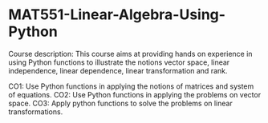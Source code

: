 # MAT551-Linear-Algebra-Using-Python

Course description: This course aims at providing hands on experience in using Python functions to illustrate the notions vector space, linear independence, linear dependence, linear transformation and rank.

CO1: Use Python functions in applying the notions of matrices and system of equations.  CO2: Use Python functions in applying the problems on vector space.  CO3: Apply python functions to solve the problems on linear transformations.
